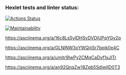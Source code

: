 ### Hexlet tests and linter status:
[![Actions Status](https://github.com/iavalli/python-project-49/actions/workflows/hexlet-check.yml/badge.svg)](https://github.com/iavalli/python-project-49/actions)

[![Maintainability](https://api.codeclimate.com/v1/badges/6c1addaea09c6102d654/maintainability)](https://codeclimate.com/github/iavalli/python-project-49/maintainability)

https://asciinema.org/a/16c8Ls5yIDHSyDVDlUPqYGv2p

https://asciinema.org/a/GLNlNW3xYWQijiSr7bpik0e4C

https://asciinema.org/a/umitr9IwPy2CMqCaDvf1xJlTr

https://asciinema.org/a/an92QnqZw18Zpb5SdiwlID0T3

